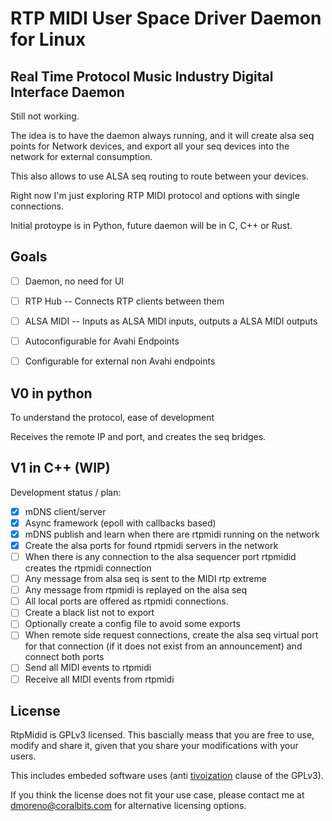 # RTP MIDI User Space Driver Daemon for Linux

## Real Time Protocol Music Industry Digital Interface Daemon

Still not working.

The idea is to have the daemon always running, and it will create alsa seq
points for Network devices, and export all your seq devices into the network for
external consumption.

This also allows to use ALSA seq routing to route between your devices.

Right now I'm just exploring RTP MIDI protocol and options with single
connections.

Initial protoype is in Python, future daemon will be in C, C++ or Rust.

## Goals

* [ ] Daemon, no need for UI
* [ ] RTP Hub -- Connects RTP clients between them
* [ ] ALSA MIDI -- Inputs as ALSA MIDI inputs, outputs a ALSA MIDI outputs
* [ ] Autoconfigurable for Avahi Endpoints
* [ ] Configurable for external non Avahi endpoints


## V0 in python

To understand the protocol, ease of development

Receives the remote IP and port, and creates the seq bridges.

## V1 in C++ (WIP)

Development status / plan:

* [x] mDNS client/server
* [x] Async framework (epoll with callbacks based)
* [x] mDNS publish and learn when there are rtpmidi running on the network
* [x] Create the alsa ports for found rtpmidi servers in the network
* [ ] When there is any connection to the alsa sequencer port rtpmidid creates
      the rtpmidi connection
* [ ] Any message from alsa seq is sent to the MIDI rtp extreme
* [ ] Any message from rtpmidi is replayed on the alsa seq
* [ ] All local ports are offered as rtpmidi connections.
* [ ] Create a black list not to export
* [ ] Optionally create a config file to avoid some exports
* [ ] When remote side request connections, create the alsa seq virtual port
      for that connection (if it does not exist from an announcement) and
      connect both ports
* [ ] Send all MIDI events to rtpmidi
* [ ] Receive all MIDI events from rtpmidi

## License

RtpMidid is GPLv3 licensed. This bascially meass that you are free to use,
modify and share it, given that you share your modifications with your users.

This includes embeded software uses (anti
[tivoization](https://en.wikipedia.org/wiki/Tivoization) clause of the GPLv3).

If you think the license does not fit your use case, please contact me at
dmoreno@coralbits.com for alternative licensing options.
